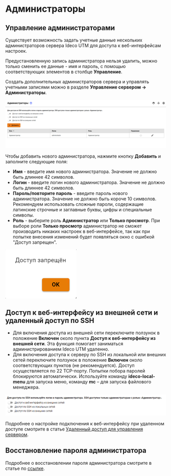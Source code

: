 # Администраторы

## Управление администраторами

Существует возможность задать учетные данные нескольких администраторов сервера Ideco UTM для доступа к веб-интерфейсам настроек.

Предустановленную запись администратора нельзя удалить, можно только сменить ее данные - имя и пароль, с помощью соответствующих элементов в столбце **Управление**.

Создать дополнительных администраторов сервера и управлять учетными записями можно в разделе **Управление сервером -> Администраторы**.

![](../../.gitbook/assets/admins.png)

Чтобы добавить нового администратора, нажмите кнопку **Добавить** и заполните следующие поля:

* **Имя** - введите имя нового администратора. Значение не должно быть длиннее 42 символов.
* **Логин** - введите логин нового администратора. Значение не должно быть длиннее 42 символов.
* **Пароль/повторите пароль** - введите пароль нового администратора. Значение не должно быть короче 10 символов. Рекомендуем использовать сложные пароли, содержащие латинские строчные и заглавные буквы, цифры и специальные символы.
* **Роль** - выберите роль **Администратор** или **Только просмотр**. При выборе роли **Только просмотр** администратор не сможет производить никаких настроек в веб-интерфейсе, так как при попытке внесения изменений будет появляться окно с ошибкой "Доступ запрещен".

![](../../.gitbook/assets/error-change-config.png)

## Доступ к веб-интерфейсу из внешней сети и удаленный доступ по SSH

* Для включения доступа из внешней сети переключите ползунок в положение **Включен** около пункта **Доступ к веб-интерфейсу из внешней сети**. Эта функция помогает заниматься администрированием Ideco UTM удаленно.
* Для включения доступа к серверу по SSH из локальной или внешних сетей переключите ползунок в положение **Включен** около соответствующих пунктов (не рекомендуется). Доступ осуществляется по 22 TCP-порту. Попытки побора паролей блокируются автоматически. Используйте команду **ideco-local-menu** для запуска меню, команду **mc** – для запуска файлового менеджера.

![](../../.gitbook/assets/remotessh.png)

Подробнее о настройке подключения к веб-интерфейсу при удаленном доступе смотрите в статье [Удаленный доступ для управления сервером](../../service/remote-access-for-server-management.md).

## Восстановление пароля администратора

Подробнее о восстановлении пароля администратора смотрите в статье по [ссылке](../../recipes/popular-recipes/restore-access-to-ideco-utm.md).
